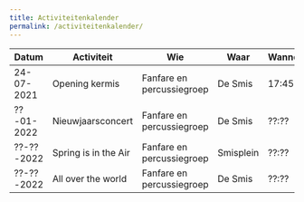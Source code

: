 ```yaml
---
title: Activiteitenkalender
permalink: /activiteitenkalender/
---
```

| Datum      | Activiteit           | Wie                       | Waar      | Wanneer |
|------------|----------------------|---------------------------|-----------|---------|
| 24-07-2021 | Opening kermis       | Fanfare en percussiegroep | De Smis   | 17:45   |
| ??-01-2022 | Nieuwjaarsconcert    | Fanfare en percussiegroep | De Smis   | ??:??   |
| ??-??-2022 | Spring is in the Air | Fanfare en percussiegroep | Smisplein | ??:??   |
| ??-??-2022 | All over the world   | Fanfare en percussiegroep | De Smis   | ??:??   |